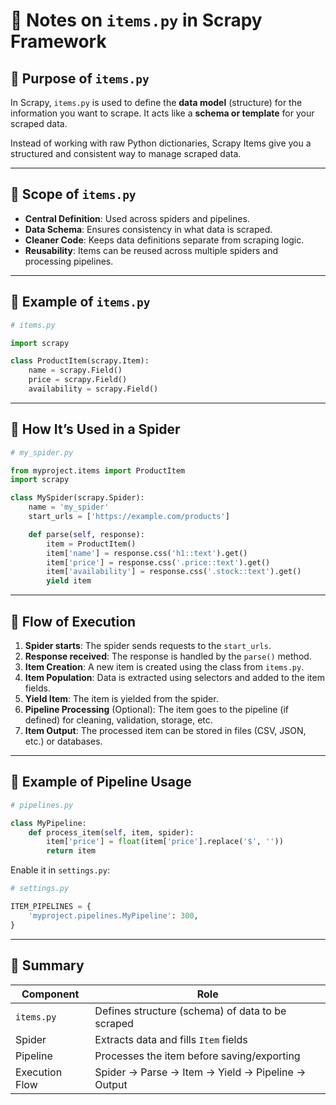 
# 📘 Notes on `items.py` in Scrapy Framework

## 🔹 Purpose of `items.py`

In Scrapy, `items.py` is used to define the **data model** (structure) for the information you want to scrape. It acts like a **schema or template** for your scraped data.

Instead of working with raw Python dictionaries, Scrapy Items give you a structured and consistent way to manage scraped data.

---

## 🔹 Scope of `items.py`

- **Central Definition**: Used across spiders and pipelines.
- **Data Schema**: Ensures consistency in what data is scraped.
- **Cleaner Code**: Keeps data definitions separate from scraping logic.
- **Reusability**: Items can be reused across multiple spiders and processing pipelines.

---

## 🔹 Example of `items.py`

```python
# items.py

import scrapy

class ProductItem(scrapy.Item):
    name = scrapy.Field()
    price = scrapy.Field()
    availability = scrapy.Field()
```

---

## 🔹 How It’s Used in a Spider

```python
# my_spider.py

from myproject.items import ProductItem
import scrapy

class MySpider(scrapy.Spider):
    name = 'my_spider'
    start_urls = ['https://example.com/products']

    def parse(self, response):
        item = ProductItem()
        item['name'] = response.css('h1::text').get()
        item['price'] = response.css('.price::text').get()
        item['availability'] = response.css('.stock::text').get()
        yield item
```

---

## 🔹 Flow of Execution

1. **Spider starts**: The spider sends requests to the `start_urls`.
2. **Response received**: The response is handled by the `parse()` method.
3. **Item Creation**: A new item is created using the class from `items.py`.
4. **Item Population**: Data is extracted using selectors and added to the item fields.
5. **Yield Item**: The item is yielded from the spider.
6. **Pipeline Processing** (Optional): The item goes to the pipeline (if defined) for cleaning, validation, storage, etc.
7. **Item Output**: The processed item can be stored in files (CSV, JSON, etc.) or databases.

---

## 🔹 Example of Pipeline Usage

```python
# pipelines.py

class MyPipeline:
    def process_item(self, item, spider):
        item['price'] = float(item['price'].replace('$', ''))
        return item
```

Enable it in `settings.py`:

```python
# settings.py

ITEM_PIPELINES = {
    'myproject.pipelines.MyPipeline': 300,
}
```

---

## 🔹 Summary

| Component       | Role                                                                 |
|----------------|----------------------------------------------------------------------|
| `items.py`      | Defines structure (schema) of data to be scraped                    |
| Spider          | Extracts data and fills `Item` fields                                |
| Pipeline        | Processes the item before saving/exporting                          |
| Execution Flow | Spider → Parse → Item → Yield → Pipeline → Output                    |
